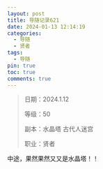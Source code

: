 ```yaml
---
layout: post
title: 导随记录621
date: 2024-01-13 12:14:19
categories:
  - 导随
  - 贤者
tags:
  - 导随
pin: true
toc: true
comments: true
---
```

> 日期：2024.1.12
>
> 等级：50
>
> 副本：水晶塔 古代人迷宫
>
> 职业：贤者

中途，果然果然又又是水晶塔！！